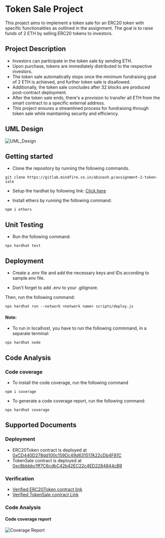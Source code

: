 # Token Sale Project

This project aims to implement a token sale for an ERC20 token with specific functionalities as outlined in the assignment. The goal is to raise funds of 2 ETH by selling ERC20 tokens to investors.

## Project Description
- Investors can participate in the token sale by sending ETH.
- Upon purchase, tokens are immediately distributed to the respective investors. 
- The token sale automatically stops once the minimum fundraising goal of 2 ETH is achieved, and further token sale is disallowed.
- Additionally, the token sale concludes after 32 blocks are produced post-contract deployment. 
- After the token sale ends, there's a provision to transfer all ETH from the smart contract to a specific external address.
- This project ensures a streamlined process for fundraising through token sale while maintaining security and efficiency.

## UML Design
![UML_Design](https://www.plantuml.com/plantuml/dpng/hLPXQ-is5FsUNt5XNsJQmdYmCSesNbgI4TQNb2HqOwCOnRv9j2TBHfAJXctljw-M5KjMt3GR-zRUUyxLrTMvn_ce3LMcAlX0hlx0pC03Rb3aVmu006xWKR4TDGWxgXXTSTGsVWMFrOgpB0f_1QCNWqfG3kjAP8P9eKdIPSG9VqIS-G9F3FUTyD-30HC6rPfc29FPNg1g6frAqEQqJzoXC61nUilAfQ92hr4fp4cfSCTafMto5cYUAzGQcCZn1VDhWVl-JE9kQbojjZWveIIti9AIEuAiSoI17SDz2wblb76gDGINkMdFJ2t91W4AcRCrGmLIy8E5jxFDfD16LPcHFdP9WxvKqEgNOwijBfhxQ7x_uUkb_8pYWk4VPqxMIXQdSmOZUu8xoYkyXOe9y-6RRvEWtB0ibNnD4zd_Rg1B53cgzuj6xqWKPgnaA4nBlGPQo4eOp-ayABMj8F4ddgT51uwLB8YEgV-w2oCDvOkgBFcX5PS3EiIASYeodAq9pJ9P1QNxyPHpkQyPqOpzRC_pSynOGRac2PILSXF_pYlTomUEUjT6CR61LD02ev0-52l9NT0T16bmQvSgQ5dMXD-Fx_x3ZqVuCwHk1heB3h5nAA0_G-aiAcrde-Eb5DByXaeExLkH-CbwzhI-QthhxdaDpJtRW6FyRse1L--_oltgRRd7h7T6qN6QUWWaELxQ1PjHnE6kqjjwBdb6v37KwxjZITVnnIBYrHbX1-PeXRsW74UrN-aB7D8oz6EbiYtLc9DLTUZrhtYGGOdwl8MHPVbAjsCQLoBNSyeqvhq4c_-5cMskw5wGCwNlKE2QPOogm_sMYWtcHF8yYFPqAd1_3f1uBsYdTVBbyounR48HeAI7Uf2myWT59h6Hb4CKGv7VSPbzZi9sBwamy6duQxgS_JoQfiEduUHXUFSmIiUpUReOFepUvpoEvkba-ZHQB6Vpjz3tiyKodOtJsNJKi2AWVRvcB9BdBcatcEbwKCFCi1qwzsdC12PYXxhsb7NzhCr_mSDVW-bABCom0liOM-gZzlZaJUjiZty6vluwSKTDEKwbQPedIPpUKSxonYzcQYelyi_K1E88J2nTnT8Bv78izBfZpTgHv9ZgzdZQ4fhjiByhRMHPFmtnlwUY6n_RjmiKh0P9urKv-ylCsxVTtwKCIxtrOsw3fWDhp_3vdoJbiQNQnCYjIszosL7gAIJKQpF296vi7EgLf6Ujsr4YjxoGv5L-4OKvi5HzuEWIZStQg_JEQOu5POA9ZNiqYm-G4CpxfP58_aHvXITRyFwUH9-ikkOd-jBOw8uoNWjzB9LJg_-AzJ8UKRLZU1DyBxMPhMS2BIN6rKu_QHRY-xzkRi3-EGW2tkQ3gFyi32OUS4A8lxKnzoEAl2huFm00)

## Getting started
- Clone the repository by running the following commands.

```
git clone https://gitlab.mindfire.co.in/abinash.p/assignment-2-token-sale
```

- Setup the hardhat by following link: [Click here](https://hardhat.org/hardhat-runner/docs/getting-started)

- Install ethers by running the following command:
```
npm i ethers
```

## Unit Testing
- Run the following command:
```
npx hardhat test
```

## Deployment

- Create a .env file and add the necessary keys and IDs according to sample.env file.

- Don't forget to add .env to your .gitignore.

Then, run the following command:

```
npx hardhat run --network <network name> scripts/deploy.js
```

#### Note: 

- To run in localhost, you have to run the following commmand, in a separate terminal: 
```
npx hardhat node
```

## Code Analysis

### Code coverage
- To install the code coverage, run the following command
```
npm i coverage
```
- To generate a code coverage report, run the following command:
```
npx hardhat coverage
```

## Supported Documents

### Deployment
- ERC20Token contract is deployed at [0xCD440D278dd100c159Dc49d631517A22cDb4F81C](https://sepolia.etherscan.io/address/0xcd440d278dd100c159dc49d631517a22cdb4f81c)
- TokenSale contract is deployed at [0xc8bbbbc1ff7C6cdbC42b42EC22c4ED2284844cB9](https://sepolia.etherscan.io/address/0xc8bbbbc1ff7c6cdbc42b42ec22c4ed2284844cb9)

### Verification
- [Verified ERC20Token contract link ](https://sepolia.etherscan.io/address/0xCD440D278dd100c159Dc49d631517A22cDb4F81C#code)
- [Verified TokenSale contract Link](https://sepolia.etherscan.io/address/0xc8bbbbc1ff7C6cdbC42b42EC22c4ED2284844cB9#code)

### Code Analysis

#### Code coverage report
![Coverage Report](https://gitlab.mindfire.co.in/abinash.p/assignment-2-token-sale/uploads/cf4a022922c054ddcad78ade4d612b39/image.png)